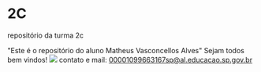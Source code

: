 # 2C
repositório da turma 2c

"Este é o repositório do aluno Matheus Vasconcellos Alves"
Sejam todos bem vindos!
![](https://tenor.com/bHe5A.gif)
contato e mail: 00001099663167sp@al.educacao.sp.gov.br 
